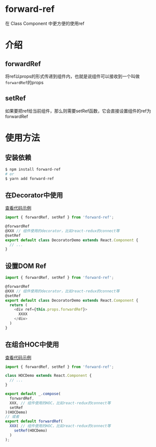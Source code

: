 # forward-ref
在 Class Component 中更方便的使用ref

# 介绍

## forwardRef
将ref以props的形式传递到组件内，也就是说组件可以接收到一个叫做`forwardRef`的props

## setRef
如果要把ref给当前组件，那么则需要setRef函数，它会直接设置组件的ref为forwardRef

# 使用方法

## 安装依赖
```sh
$ npm install forward-ref
# or
$ yarn add forward-ref
```
## 在Decorator中使用
[查看代码示例](https://github.com/wowlusitong/forward-ref/blob/master/packages/examples/src/scripts/components/DecoratorDemo.js)
```js
import { forwardRef, setRef } from 'forward-ref';

@forwardRef
@XXX // 组件使用的decorator，比如react-redux的connect等
@setRef
export default class DecoratorDemo extends React.Component {
  // ...
}

```

## 设置DOM Ref
```js
import { forwardRef, setRef } from 'forward-ref';

@forwardRef
@XXX // 组件使用的decorator，比如react-redux的connect等
@setRef
export default class DecoratorDemo extends React.Component {
  return (
    <div ref={this.props.forwardRef}>
      XXXX
    </div>
  )
}

```


## 在组合HOC中使用
[查看代码示例](https://github.com/wowlusitong/forward-ref/blob/master/packages/examples/src/scripts/components/HOCDemo.js)
```js
import { forwardRef, setRef } from 'forward-ref';

class HOCDemo extends React.Component {
  // ...
}

export default _.compose(
  forwardRef,
  XXX, // 组件使用的HOC，比如react-redux的connect等
  setRef
)(HOCDemo)
// 或者
export default forwardRef(
  XXX( // 组件使用的HOC，比如react-redux的connect等
    setRef(HOCDemo)
  )
);

```
